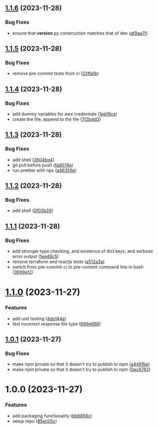 ## [1.1.6](https://github.com/lpm0073/automatic-grader/compare/v1.1.5...v1.1.6) (2023-11-28)


### Bug Fixes

* ensure that __version__.py construction matches that of dev ([af9aa7f](https://github.com/lpm0073/automatic-grader/commit/af9aa7faf5e6782cae0ec914dc820b2d0779fb11))

## [1.1.5](https://github.com/lpm0073/automatic-grader/compare/v1.1.4...v1.1.5) (2023-11-28)


### Bug Fixes

* remove pre-commit tests from ci ([22ffa1b](https://github.com/lpm0073/automatic-grader/commit/22ffa1b1924a8da8dd725dff04496b0ede7e1f44))

## [1.1.4](https://github.com/lpm0073/automatic-grader/compare/v1.1.3...v1.1.4) (2023-11-28)


### Bug Fixes

* add dummy variables for aws credentials ([1ebf9ce](https://github.com/lpm0073/automatic-grader/commit/1ebf9cecd3577053356271d0289a335f1e9dd39c))
* create the file, append to the file ([7f2b4d3](https://github.com/lpm0073/automatic-grader/commit/7f2b4d3e581903df65727a97a2d5b67d296a3268))

## [1.1.3](https://github.com/lpm0073/automatic-grader/compare/v1.1.2...v1.1.3) (2023-11-28)


### Bug Fixes

* add shell ([3604be4](https://github.com/lpm0073/automatic-grader/commit/3604be4f70eb709993fe4f91d8edda87642ad005))
* git pull before push ([fad074a](https://github.com/lpm0073/automatic-grader/commit/fad074a9b799efdf3869e98baceb724c54ce83c0))
* run prettier with npx ([a46356e](https://github.com/lpm0073/automatic-grader/commit/a46356ef9bd3378114a1036dcc8c6eff8e016597))

## [1.1.2](https://github.com/lpm0073/automatic-grader/compare/v1.1.1...v1.1.2) (2023-11-28)

### Bug Fixes

- add shell ([0f03b26](https://github.com/lpm0073/automatic-grader/commit/0f03b2655cbf4ffd32d65cf1ac45773bd05d2cb1))

## [1.1.1](https://github.com/lpm0073/automatic-grader/compare/v1.1.0...v1.1.1) (2023-11-28)

### Bug Fixes

- add stronger type checking, and existence of dict keys, and verbose error output ([1ee48c5](https://github.com/lpm0073/automatic-grader/commit/1ee48c511cd1030bbf7201f7d58f28e25fea7463))
- remove terraform and reactjs tests ([a512a3a](https://github.com/lpm0073/automatic-grader/commit/a512a3a64d6f7fb9adee8464de10d35bc7ea6ead))
- switch from pre-commit-ci to pre-commit command line in bash ([3699ef2](https://github.com/lpm0073/automatic-grader/commit/3699ef27d0481c7284a6e9c1bf9715347258d7d4))

# [1.1.0](https://github.com/lpm0073/automatic-grader/compare/v1.0.1...v1.1.0) (2023-11-27)

### Features

- add unit testing ([4de144e](https://github.com/lpm0073/automatic-grader/commit/4de144e9116ccd097d3d501745ca1ddd72d104e2))
- test incorrect response file type ([666e686](https://github.com/lpm0073/automatic-grader/commit/666e6862fad8e1cbe2e4b0c6dd0eeb9493d89a79))

## [1.0.1](https://github.com/lpm0073/automatic-grader/compare/v1.0.0...v1.0.1) (2023-11-27)

### Bug Fixes

- make npm private so that it doesn't try to publish to npm ([a446fbe](https://github.com/lpm0073/automatic-grader/commit/a446fbe29de9f4281620078e1fd6da2e4e0bb17c))
- make npm private so that it doesn't try to publish to npm ([0ac8782](https://github.com/lpm0073/automatic-grader/commit/0ac8782cf6f06fee9662a08710d9f5fc3b8b2fb1))

# 1.0.0 (2023-11-27)

### Features

- add packaging functionality ([bb6856c](https://github.com/lpm0073/automatic-grader/commit/bb6856c99159cd24d818175a7acb0709fb5237c1))
- setup repo ([85ec05c](https://github.com/lpm0073/automatic-grader/commit/85ec05c972bf45d2cc0a1998dea2dde0704c7411))
